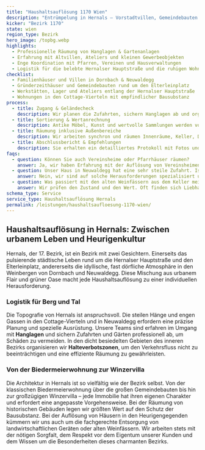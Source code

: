 ```yaml
---
title: "Haushaltsauflösung 1170 Wien"
description: "Entrümpelung in Hernals – Vorstadtvillen, Gemeindebauten und Gewerbeflächen zwischen Elterleinplatz und Dornbach."
kicker: "Bezirk 1170"
state: wien
region_type: Bezirk
hero_image: /topbg.webp
highlights:
  - Professionelle Räumung von Hanglagen & Gartenanlagen
  - Erfahrung mit Altvillen, Ateliers und kleinen Gewerbeobjekten
  - Enge Koordination mit Pfarren, Vereinen und Hausverwaltungen
  - Logistik für die belebte Hernalser Hauptstraße und die ruhigen Wohnviertel
checklist:
  - Familienhäuser und Villen in Dornbach & Neuwaldegg
  - Gründerzeithäuser und Gemeindebauten rund um den Elterleinplatz
  - Werkstätten, Lager und Ateliers entlang der Hernalser Hauptstraße
  - Wohnungen in den Cottage-Vierteln mit empfindlicher Bausubstanz
process:
  - title: Zugang & Geländecheck
    description: Wir planen die Zufahrten, sichern Hanglagen ab und organisieren bei Bedarf Containerstellplätze.
  - title: Sortierung & Wertanrechnung
    description: Antike Möbel, Kunst und wertvolle Sammlungen werden von unseren Experten bewertet und auf den Preis angerechnet.
  - title: Räumung inklusive Außenbereiche
    description: Wir arbeiten synchron und räumen Innenräume, Keller, Dachböden und Gärten in einem Zug.
  - title: Abschlussbericht & Empfehlungen
    description: Sie erhalten ein detailliertes Protokoll mit Fotos und auf Wunsch Empfehlungen für Maler, Bodenleger oder Makler.
faqs:
  - question: Können Sie auch Vereinsheime oder Pfarrhäuser räumen?
    answer: Ja, wir haben Erfahrung mit der Auflösung von Vereinsheimen und kirchlichen Einrichtungen und entsorgen Archive und spezielle Gegenstände fachgerecht.
  - question: Unser Haus in Neuwaldegg hat eine sehr steile Zufahrt. Ist das ein Problem?
    answer: Nein, wir sind auf solche Herausforderungen spezialisiert und setzen bei Bedarf spezielle Fahrzeuge und Sicherungstechniken ein.
  - question: Was passiert mit den alten Weinfässern aus dem Keller meines Großvaters?
    answer: Wir prüfen den Zustand und den Wert. Oft finden sich Liebhaber für solche Stücke, den Erlös rechnen wir Ihnen natürlich an.
schema_type: Service
service_type: Haushaltsauflösung Hernals
permalink: /leistungen/haushaltsaufloesung-1170-wien/
---
```


## Haushaltsauflösung in Hernals: Zwischen urbanem Leben und Heurigenkultur

Hernals, der 17. Bezirk, ist ein Bezirk mit zwei Gesichtern. Einerseits das pulsierende städtische Leben rund um die Hernalser Hauptstraße und den Elterleinplatz, andererseits die idyllische, fast dörfliche Atmosphäre in den Weinbergen von Dornbach und Neuwaldegg. Diese Mischung aus urbanem Flair und grüner Oase macht jede Haushaltsauflösung zu einer individuellen Herausforderung.

### Logistik für Berg und Tal

Die Topografie von Hernals ist anspruchsvoll. Die steilen Hänge und engen Gassen in den Cottage-Vierteln und in Neuwaldegg erfordern eine präzise Planung und spezielle Ausrüstung. Unsere Teams sind erfahren im Umgang mit **Hanglagen** und sichern Zufahrten und Gärten professionell ab, um Schäden zu vermeiden. In den dicht besiedelten Gebieten des inneren Bezirks organisieren wir **Halteverbotszonen**, um den Verkehrsfluss nicht zu beeinträchtigen und eine effiziente Räumung zu gewährleisten.

### Von der Biedermeierwohnung zur Winzervilla

Die Architektur in Hernals ist so vielfältig wie der Bezirk selbst. Von der klassischen Biedermeierwohnung über die großen Gemeindebauten bis hin zur großzügigen Winzervilla – jede Immobilie hat ihren eigenen Charakter und erfordert eine angepasste Vorgehensweise. Bei der Räumung von historischen Gebäuden legen wir größten Wert auf den Schutz der Bausubstanz. Bei der Auflösung von Häusern in den Heurigengegenden kümmern wir uns auch um die fachgerechte Entsorgung von landwirtschaftlichen Geräten oder alten Weinfässern. Wir arbeiten stets mit der nötigen Sorgfalt, dem Respekt vor dem Eigentum unserer Kunden und dem Wissen um die Besonderheiten dieses charmanten Bezirks.
